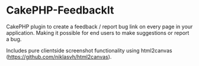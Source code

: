 CakePHP-FeedbackIt
==================

CakePHP plugin to create a feedback / report bug link on every page in your application. Making it possible for end users to make suggestions or report a bug.

Includes pure clientside screenshot functionality using html2canvas (https://github.com/niklasvh/html2canvas).
